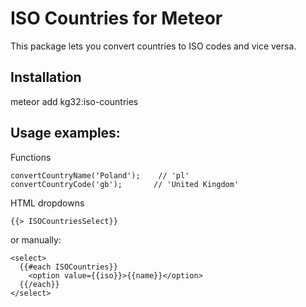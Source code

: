 # ISO Countries for Meteor

This package lets you convert countries to ISO codes and vice versa.

## Installation

meteor add kg32:iso-countries


## Usage examples:

Functions
```
convertCountryName('Poland');    // 'pl'       
convertCountryCode('gb');       // 'United Kingdom'
```

HTML dropdowns
```
{{> ISOCountriesSelect}}
```
or manually:
```
<select>
  {{#each ISOCountries}}
    <option value={{iso}}>{{name}}</option>
  {{/each}}
</select>
```




